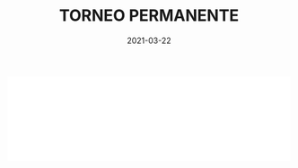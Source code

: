 ﻿---
layout: torneo
title:  "TORNEO PERMANENTE"
date:   2021-03-22
---
<script>
  function resizeIframe(obj) {
    obj.style.height = obj.contentWindow.document.documentElement.scrollHeight + 'px';
  }
</script>
<iframe src="Grp1-Rd8.html" style="
    display: block;
    width: 100%;
    border: none;" frameborder="0" scrolling="no" onload="resizeIframe(this)"></iframe>